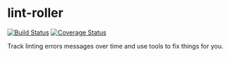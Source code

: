 lint-roller
===========
[![Build Status](https://travis-ci.com/Kilo59/lint-roller.svg?branch=master)](https://travis-ci.com/Kilo59/lint-roller)
[![Coverage Status](https://coveralls.io/repos/github/Kilo59/lint-roller/badge.svg?branch=master)](https://coveralls.io/github/Kilo59/lint-roller?branch=master)

Track linting errors messages over time and use tools to fix things for you.
